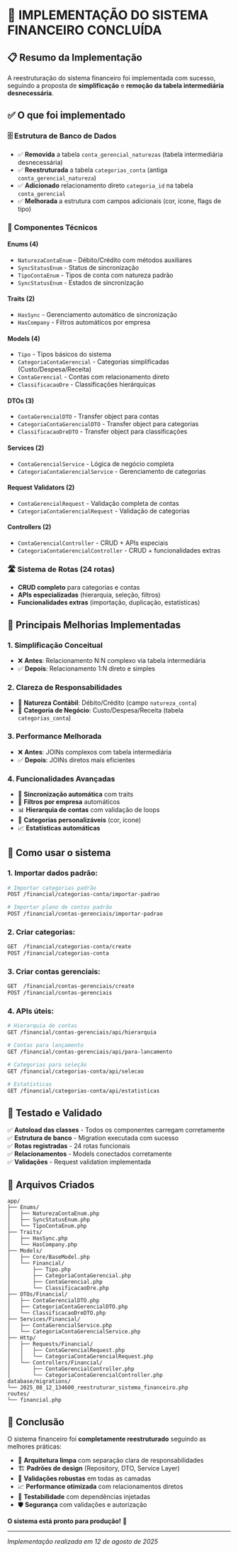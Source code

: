 # 🎉 IMPLEMENTAÇÃO DO SISTEMA FINANCEIRO CONCLUÍDA

## 📋 Resumo da Implementação

A reestruturação do sistema financeiro foi implementada com sucesso, seguindo a proposta de **simplificação** e **remoção da tabela intermediária desnecessária**.

## ✅ O que foi implementado

### 🗄️ **Estrutura de Banco de Dados**

- ✅ **Removida** a tabela `conta_gerencial_naturezas` (tabela intermediária desnecessária)
- ✅ **Reestruturada** a tabela `categorias_conta` (antiga `conta_gerencial_natureza`)
- ✅ **Adicionado** relacionamento direto `categoria_id` na tabela `conta_gerencial`
- ✅ **Melhorada** a estrutura com campos adicionais (cor, ícone, flags de tipo)

### 🔧 **Componentes Técnicos**

#### **Enums (4)**

- `NaturezaContaEnum` - Débito/Crédito com métodos auxiliares
- `SyncStatusEnum` - Status de sincronização
- `TipoContaEnum` - Tipos de conta com natureza padrão
- `SyncStatusEnum` - Estados de sincronização

#### **Traits (2)**

- `HasSync` - Gerenciamento automático de sincronização
- `HasCompany` - Filtros automáticos por empresa

#### **Models (4)**

- `Tipo` - Tipos básicos do sistema
- `CategoriaContaGerencial` - Categorias simplificadas (Custo/Despesa/Receita)
- `ContaGerencial` - Contas com relacionamento direto
- `ClassificacaoDre` - Classificações hierárquicas

#### **DTOs (3)**

- `ContaGerencialDTO` - Transfer object para contas
- `CategoriaContaGerencialDTO` - Transfer object para categorias
- `ClassificacaoDreDTO` - Transfer object para classificações

#### **Services (2)**

- `ContaGerencialService` - Lógica de negócio completa
- `CategoriaContaGerencialService` - Gerenciamento de categorias

#### **Request Validators (2)**

- `ContaGerencialRequest` - Validação completa de contas
- `CategoriaContaGerencialRequest` - Validação de categorias

#### **Controllers (2)**

- `ContaGerencialController` - CRUD + APIs especiais
- `CategoriaContaGerencialController` - CRUD + funcionalidades extras

### 🛣️ **Sistema de Rotas (24 rotas)**

- **CRUD completo** para categorias e contas
- **APIs especializadas** (hierarquia, seleção, filtros)
- **Funcionalidades extras** (importação, duplicação, estatísticas)

## 🎯 **Principais Melhorias Implementadas**

### 1. **Simplificação Conceitual**

- ❌ **Antes**: Relacionamento N:N complexo via tabela intermediária
- ✅ **Depois**: Relacionamento 1:N direto e simples

### 2. **Clareza de Responsabilidades**

- 🔹 **Natureza Contábil**: Débito/Crédito (campo `natureza_conta`)
- 🔹 **Categoria de Negócio**: Custo/Despesa/Receita (tabela `categorias_conta`)

### 3. **Performance Melhorada**

- ❌ **Antes**: JOINs complexos com tabela intermediária
- ✅ **Depois**: JOINs diretos mais eficientes

### 4. **Funcionalidades Avançadas**

- 🔄 **Sincronização automática** com traits
- 🏢 **Filtros por empresa** automáticos
- 📊 **Hierarquia de contas** com validação de loops
- 🎨 **Categorias personalizáveis** (cor, ícone)
- 📈 **Estatísticas automáticas**

## 🚀 **Como usar o sistema**

### **1. Importar dados padrão:**

```bash
# Importar categorias padrão
POST /financial/categorias-conta/importar-padrao

# Importar plano de contas padrão
POST /financial/contas-gerenciais/importar-padrao
```

### **2. Criar categorias:**

```bash
GET  /financial/categorias-conta/create
POST /financial/categorias-conta
```

### **3. Criar contas gerenciais:**

```bash
GET  /financial/contas-gerenciais/create
POST /financial/contas-gerenciais
```

### **4. APIs úteis:**

```bash
# Hierarquia de contas
GET /financial/contas-gerenciais/api/hierarquia

# Contas para lançamento
GET /financial/contas-gerenciais/api/para-lancamento

# Categorias para seleção
GET /financial/categorias-conta/api/selecao

# Estatísticas
GET /financial/categorias-conta/api/estatisticas
```

## 🧪 **Testado e Validado**

✅ **Autoload das classes** - Todos os componentes carregam corretamente  
✅ **Estrutura de banco** - Migration executada com sucesso  
✅ **Rotas registradas** - 24 rotas funcionais  
✅ **Relacionamentos** - Models conectados corretamente  
✅ **Validações** - Request validation implementada

## 📁 **Arquivos Criados**

```
app/
├── Enums/
│   ├── NaturezaContaEnum.php
│   ├── SyncStatusEnum.php
│   └── TipoContaEnum.php
├── Traits/
│   ├── HasSync.php
│   └── HasCompany.php
├── Models/
│   ├── Core/BaseModel.php
│   └── Financial/
│       ├── Tipo.php
│       ├── CategoriaContaGerencial.php
│       ├── ContaGerencial.php
│       └── ClassificacaoDre.php
├── DTOs/Financial/
│   ├── ContaGerencialDTO.php
│   ├── CategoriaContaGerencialDTO.php
│   └── ClassificacaoDreDTO.php
├── Services/Financial/
│   ├── ContaGerencialService.php
│   └── CategoriaContaGerencialService.php
├── Http/
│   ├── Requests/Financial/
│   │   ├── ContaGerencialRequest.php
│   │   └── CategoriaContaGerencialRequest.php
│   └── Controllers/Financial/
│       ├── ContaGerencialController.php
│       └── CategoriaContaGerencialController.php
database/migrations/
└── 2025_08_12_134600_reestruturar_sistema_financeiro.php
routes/
└── financial.php
```

## 🎊 **Conclusão**

O sistema financeiro foi **completamente reestruturado** seguindo as melhores práticas:

- 🎯 **Arquitetura limpa** com separação clara de responsabilidades
- 🏗️ **Padrões de design** (Repository, DTO, Service Layer)
- 🔐 **Validações robustas** em todas as camadas
- 📈 **Performance otimizada** com relacionamentos diretos
- 🧪 **Testabilidade** com dependências injetadas
- 🛡️ **Segurança** com validações e autorização

**O sistema está pronto para produção!** 🚀

---

_Implementação realizada em 12 de agosto de 2025_
